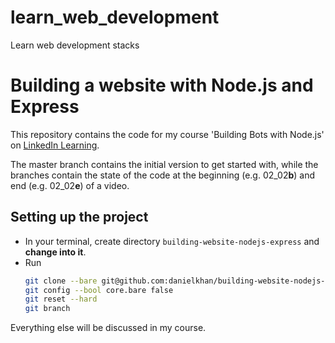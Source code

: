 # learn_web_development
Learn web development stacks




# Building a website with Node.js and Express

This repository contains the code for my course 'Building Bots with Node.js' on [LinkedIn Learning](https://www.linkedin.com/learning/instructors/daniel-khan).

The master branch contains the initial version to get started with, while the branches contain the state of the code at the beginning (e.g. 02_02**b**) and end (e.g. 02_02**e**) of a video.

## Setting up the project

* In your terminal, create directory `building-website-nodejs-express` and **change into it**.
* Run
  ```bash
  git clone --bare git@github.com:danielkhan/building-website-nodejs-express.git .git
  git config --bool core.bare false
  git reset --hard
  git branch
  ```

Everything else will be discussed in my course.
